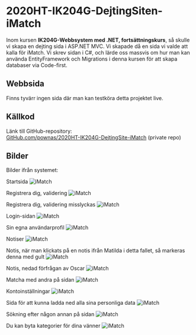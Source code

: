 # 2020HT-IK204G-DejtingSiten-iMatch
Inom kursen **IK204G-Webbsystem med .NET, fortsättningskurs**, så skulle vi skapa en dejting sida i ASP.NET MVC. Vi skapade då en sida vi valde att kalla för iMatch. Vi skrev sidan i C#, och lärde oss massvis om hur man kan använda EntityFramework och Migrations i denna kursen för att skapa databaser via Code-first.

## Webbsida
Finns tyvärr ingen sida där man kan testköra detta projektet live.

## Källkod
Länk till GitHub-repository:  
[GitHub.com/pownas/2020HT-IK204G-DejtingSite-iMatch](https://github.com/pownas/2020HT-IK204G-DejtingSite-iMatch) (private repo)

## Bilder
Bilder ifrån systemet:  
  
Startsida
![iMatch](./Bild01.png)


Registrera dig, validering
![iMatch](./Bild02.png)


Registrera dig, validering misslyckas
![iMatch](./Bild03.png)


Login-sidan
![iMatch](./Bild04.png)


Sin egna användarprofil
![iMatch](./Bild05.png)


Notiser
![iMatch](./Bild06.png)


Notis, när man klickats på en notis ifrån Matilda i detta fallet, så markeras denna med gult
![iMatch](./Bild07.png)


Notis, nedad förfrågan av Oscar
![iMatch](./Bild11.png)


Matcha med andra på sidan
![iMatch](./Bild08.png)


Kontoinställningar
![iMatch](./Bild09.png)


Sida för att kunna ladda ned alla sina personliga data
![iMatch](./Bild10.png)


Sökning efter någon annan på sidan
![iMatch](./Bild12.png)


Du kan byta kategorier för dina vänner
![iMatch](./Bild13.png)
